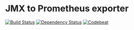 # JMX to Prometheus exporter #

[![Build Status](https://img.shields.io/travis/nolequen/jmx-prometheus-exporter.svg?branch=master)](https://travis-ci.org/nolequen/jmx-prometheus-exporter)
[![Dependency Status](https://www.versioneye.com/user/projects/597cd5a70fb24f005e87c76a/badge.svg?style=flat-square)](https://www.versioneye.com/user/projects/597cd5a70fb24f005e87c76a)
[![Codebeat](https://codebeat.co/badges/98f209cb-b8dd-416b-995c-8b71abdf00d4)](https://codebeat.co/projects/github-com-nolequen-jmx-prometheus-exporter-master)